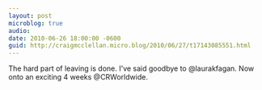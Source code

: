 ```yaml
---
layout: post
microblog: true
audio: 
date: 2010-06-26 18:00:00 -0600
guid: http://craigmcclellan.micro.blog/2010/06/27/t17143085551.html
---
```

The hard part of leaving is done. I've said goodbye to @laurakfagan. Now onto an exciting 4 weeks @CRWorldwide.
